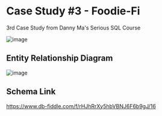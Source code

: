# Case Study #3 - Foodie-Fi
3rd Case Study from Danny Ma's Serious SQL Course

![image](https://user-images.githubusercontent.com/74512335/147102005-f738615f-7393-4269-b082-7fd306fd8de9.png)

## Entity Relationship Diagram
![image](https://user-images.githubusercontent.com/74512335/147102131-8fb5d455-658e-47d5-886d-b318b28324fb.png)

## Schema Link
https://www.db-fiddle.com/f/rHJhRrXy5hbVBNJ6F6b9gJ/16
